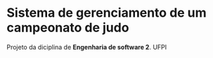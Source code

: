 # Sistema de gerenciamento de um campeonato de judo #

Projeto da diciplina de **Engenharia de software 2**.
UFPI
 
